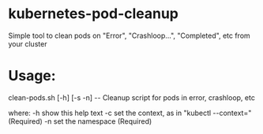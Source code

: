# kubernetes-pod-cleanup
Simple tool to clean pods on "Error", "Crashloop...", "Completed", etc from your cluster

# Usage:


clean-pods.sh [-h] [-s -n] -- Cleanup script for pods in error, crashloop, etc

where:
    -h  show this help text
    -c  set the context, as in  "kubectl --context=" (Required)
    -n  set the namespace (Required) 
    
 
